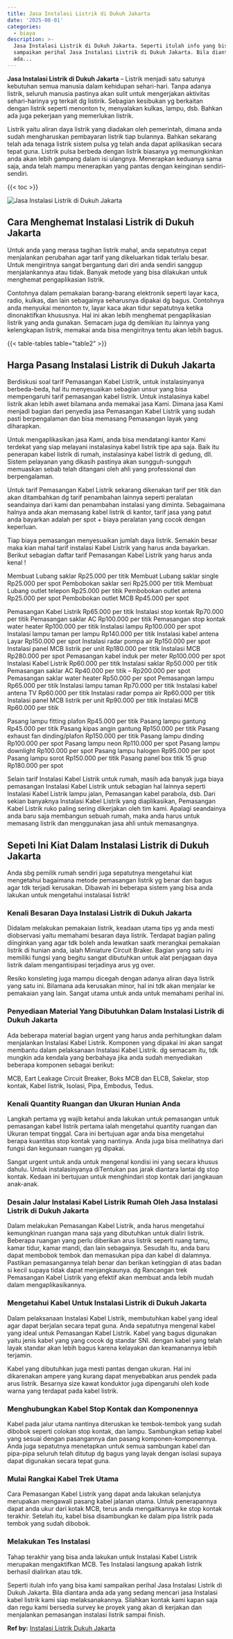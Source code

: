 ```yaml
---
title: Jasa Instalasi Listrik di Dukuh Jakarta
date: '2025-08-01'
categories:
  - biaya
description: >-
  Jasa Instalasi Listrik di Dukuh Jakarta. Seperti itulah info yang bisa kami
  sampaikan perihal Jasa Instalasi Listrik di Dukuh Jakarta. Bila diantara anda
  ada...
---
```


**Jasa Instalasi Listrik di Dukuh Jakarta** – Listrik menjadi satu satunya kebutuhan semua manusia dalam kehidupan sehari-hari. Tanpa adanya listrik, seluruh manusia pastinya akan sulit untuk mengerjakan aktivitas sehari-harinya yg terkait dg listirik. Sebagian kesibukan yg berkaitan dengan listrik seperti menonton tv, menyalakan kulkas, lampu, dsb. Bahkan ada juga pekerjaan yang memerlukan listrik.

Listrik yaitu aliran daya listrik yang diadakan oleh pemerintah, dimana anda sudah mengharuskan pembayaran listrik tiap bulannya. Bahkan sekarang telah ada tenaga listrik sistem pulsa yg telah anda dapat aplikasikan secara tepat guna. Listrik pulsa berbeda dengan listrik biasanya yg memungkinkan anda akan lebih gampang dalam isi ulangnya. Menerapkan keduanya sama saja, anda telah mampu menerapkan yang pantas dengan keinginan sendiri-sendiri.

{{< toc >}}

![Jasa Instalasi Listrik di Dukuh Jakarta](/images/instalasi-listrik-murah28.png)

## Cara Menghemat Instalasi Listrik di Dukuh Jakarta

Untuk anda yang merasa tagihan listrik mahal, anda sepatutnya cepat menjalankan perubahan agar tarif yang dikeluarkan tidak terlalu besar. Untuk mengiritnya sangat bergantung dari diri anda sendiri sanggup menjalankannya atau tidak. Banyak metode yang bisa dilakukan untuk menghemat pengaplikasian listrik.

Contohnya dalam pemakaian barang-barang elektronik seperti layar kaca, radio, kulkas, dan lain sebagainya seharusnya dipakai dg bagus. Contohnya anda menyukai menonton tv, layar kaca akan tidur sepatutnya ketika dinonaktifkan khususnya. Hal ini akan lebih menghemat pengaplikasian listrik yang anda gunakan. Semacam juga dg demikian itu lainnya yang kelengkapan listrik, memakai anda bisa mengiritnya tentu akan lebih bagus.

{{< table-tables table="table2" >}}

## Harga Pasang Instalasi Listrik di Dukuh Jakarta

Berdiskusi soal tarif Pemasangan Kabel Listrik, untuk instalasinyanya berbeda-beda, hal itu menyesuaikan sebagian unsur yang bisa mempengaruhi tarif pemasangan kabel listrik. Untuk instalasinya kabel listrik akan lebih awet bilamana anda memakai jasa Kami. Dimana jasa Kami menjadi bagian dari penyedia jasa Pemasangan Kabel Listrik yang sudah pasti berpengalaman dan bisa memasang Pemasangan layak yang diharapkan.

Untuk mengaplikasikan jasa Kami, anda bisa mendatangi kantor Kami terdekat yang siap melayani instalasinya kabel listrik tipe apa saja. Baik itu penerapan kabel listrik di rumah, instalasinya kabel listrik di gedung, dll. Sistem pelayanan yang dikasih pastinya akan sungguh-sungguh memuaskan sebab telah ditangani oleh ahli yang professional dan berpengalaman.

Untuk tarif Pemasangan Kabel Listrik sekarang dikenakan tarif per titik dan akan ditambahkan dg tarif penambahan lainnya seperti peralatan seandainya dari kami dan penambahan instalasi yang diminta. Sebagaimana halnya anda akan memasang kabel listrik di kantor, tarif jasa yang patut anda bayarkan adalah per spot + biaya peralatan yang cocok dengan keperluan.

Tiap biaya pemasangan menyesuaikan jumlah daya listrik. Semakin besar maka kian mahal tarif instalasi Kabel Listrik yang harus anda bayarkan. Berikut sebagian daftar tarif Pemasangan Kabel Listrik yang harus anda kenal !

Membuat Lubang saklar Rp25.000 per titik Membuat Lubang saklar single Rp25.000 per spot Pembobokan saklar seri Rp25.000 per titik Membuat Lubang outlet telepon Rp25.000 per titik Pembobokan outlet antena Rp25.000 per spot Pembobokan outlet MCB Rp45.000 per spot

Pemasangan Kabel Listrik Rp65.000 per titik Instalasi stop kontak Rp70.000 per titik Pemasangan saklar AC Rp100.000 per titik Pemasangan stop kontak water heater Rp100.000 per titik Instalasi lampu Rp100.000 per spot Instalasi lampu taman per lampu Rp140.000 per titik Instalasi kabel antena Layar Rp150.000 per spot Instalasi radar pompa air Rp150.000 per spot Instalasi panel MCB listrik per unit Rp180.000 per titik Instalasi MCB Rp280.000 per spot Pemasangan kabel induk per meter Rp100.000 per spot Instalasi Kabel Listrik Rp60.000 per titik Instalasi saklar Rp50.000 per titik Pemasangan saklar AC Rp40.000 per titik – Rp200.000 per spot Pemasangan saklar water heater Rp50.000 per spot Pemasangan lampu Rp65.000 per titik Instalasi lampu taman Rp70.000 per titik Instalasi kabel antena TV Rp60.000 per titik Instalasi radar pompa air Rp60.000 per titik Instalasi panel MCB listrik per unit Rp90.000 per titik Instalasi MCB Rp60.000 per titik

Pasang lampu fitting plafon Rp45.000 per titik Pasang lampu gantung Rp45.000 per titik Pasang kipas angin gantung Rp150.000 per titik Pasang exhaust fan dinding/plafon Rp150.000 per titik Pasang lampu dinding Rp100.000 per spot Pasang lampu neon Rp110.000 per spot Pasang lampu downlight Rp100.000 per spot Pasang lampu halogen Rp95.000 per spot Pasang lampu sorot Rp150.000 per titik Pasang panel box titik 15 grup Rp180.000 per spot

Selain tarif Instalasi Kabel Listrik untuk rumah, masih ada banyak juga biaya pemasangan Instalasi Kabel Listrik untuk sebagian hal lainnya seperti Instalasi Kabel Listrik lampu jalan, Pemasangan kabel parabola, dsb. Dari sekian banyaknya Instalasi Kabel Listrik yang diaplikasikan, Pemasangan Kabel Listrik ruko paling sering dikerjakan oleh tim kami. Apalagi seandainya anda baru saja membangun sebuah rumah, maka anda harus untuk memasang listrik dan menggunakan jasa ahli untuk memasangnya.

## Sepeti Ini Kiat Dalam Instalasi Listrik di Dukuh Jakarta


Anda sbg pemilik rumah sendiri juga sepatutnya mengetahui kiat mengetahui bagaimana metode pemasangan listrik yg benar dan bagus agar tdk terjadi kerusakan. Dibawah ini beberapa sistem yang bisa anda lakukan untuk mengetahui instalasai listrik!

### Kenali Besaran Daya Instalasi Listrik di Dukuh Jakarta

Didalam melakukan pemakaian listrik, keadaan utama tips yg anda mesti diobservasi yaitu memahami besaran daya listrik. Terdapat bagian paling diinginkan yang agar tdk boleh anda lewatkan saatk merangkai pemakaian listrik di hunian anda, ialah Miniature Circuit Braker. Bagian yang satu ini memiliki fungsi yang begitu sangat dibutuhkan untuk alat penjagaan daya listrik dalam mengantisipasi terjadinya arus yg over.

Resiko konsleting juga mampu dicegah dengan adanya aliran daya listrik yang satu ini. Bilamana ada kerusakan minor, hal ini tdk akan menjalar ke pemakaian yang lain. Sangat utama untuk anda untuk memahami perihal ini.

### Penyediaan Material Yang Dibutuhkan Dalam Instalasi Listrik di Dukuh Jakarta

Ada beberapa material bagian urgent yang harus anda perhitungkan dalam menjalankan Instalasi Kabel Listrik. Komponen yang dipakai ini akan sangat membantu dalam pelaksanaan Instalasi Kabel Listrik. dg semacam itu, tdk mungkin ada kendala yang berbahaya jika anda sudah menyediakan beberapa komponen sebagai berikut:

MCB, Eart Leakage Circuit Breaker, Boks MCB dan ELCB, Sakelar, stop kontak, Kabel listrik, Isolasi, Pipa, Embodus, Tedus.

### Kenali Quantity Ruangan dan Ukuran Hunian Anda

Langkah pertama yg wajib ketahui anda lakukan untuk pemasangan untuk pemasangan kabel listrik pertama ialah mengetahui quantity ruangan dan Ukuran tempat tinggal. Cara ini bertujuan agar anda bisa mengetahui berapa kuantitas stop kontak yang nantinya. Anda juga bisa melihatnya dari fungsi dan kegunaan ruangan yg dipakai.

Sangat urgent untuk anda untuk mengenal kondisi ini yang secara khusus dahulu. Untuk instalasinyanya diTentukan pas jarak diantara lantai dg stop kontak. Kedaan ini bertujuan untuk menghindari stop kontak dari jangkauan anak-anak.

### Desain Jalur Instalasi Kabel Listrik Rumah Oleh Jasa Instalasi Listrik di Dukuh Jakarta

Dalam melakukan Pemasangan Kabel Listrik, anda harus mengetahui kemungkinan ruangan mana saja yang dibutuhkan untuk dialiri listrik. Beberapa ruangan yang perlu diberikan arus listrik seperti ruang tamu, kamar tidur, kamar mandi, dan lain sebagainya. Sesudah itu, anda baru dapat membobok tembok dan memasukan pipa dan kabel di dalamnya. Pastikan pemasangannya telah benar dan berikan ketinggian di atas badan si kecil supaya tidak dapat menjangkaunya. dg Rancangan trek Pemasangan Kabel Listrik yang efektif akan membuat anda lebih mudah dalam mengaplikasikannya.

### Mengetahui Kabel Untuk Instalasi Listrik di Dukuh Jakarta

Dalam pelaksanaan Instalasi Kabel Listrik, membutuhkan kabel yang ideal agar dapat berjalan secara tepat guna. Anda sepatutnya mengenal kabel yang ideal untuk Pemasangan Kabel Listrik. Kabel yang bagus digunakan yaitu jenis kabel yang yang cocok dg standar SNI. dengan kabel yang telah layak standar akan lebih bagus karena kelayakan dan keamanannya lebih terjamin.

Kabel yang dibutuhkan juga mesti pantas dengan ukuran. Hal ini dikarenakan ampere yang kurang dapat menyebabkan arus pendek pada arus listrik. Besarnya size kawat konduktor juga dipengaruhi oleh kode warna yang terdapat pada kabel listrik.

### Menghubungkan Kabel Stop Kontak dan Komponennya

Kabel pada jalur utama nantinya diteruskan ke tembok-tembok yang sudah dibobok seperti colokan stop kontak, dan lampu. Sambungkan setiap kabel yang sesuai dengan pasangannya dan pasang komponen-komponennya. Anda juga sepatutnya menetapkan untuk semua sambungan kabel dan pipa-pipa seluruh telah ditutup dg bagus yang layak dengan isolasi supaya dapat digunakan secara tepat guna.

### Mulai Rangkai Kabel Trek Utama

Cara Pemasangan Kabel Listrik yang dapat anda lakukan selanjutya merupakan mengawali pasang kabel jalanan utama. Untuk penerapannya dapat anda ukur dari kotak MCB, terus anda mengaitkannya ke stop kontak terakhir. Setelah itu, kabel bisa disambungkan ke dalam pipa listrik pada tembok yang sudah dibobok.

### Melakukan Tes Instalasi

Tahap terakhir yang bisa anda lakukan untuk Instalasi Kabel Listrik merupakan mengaktifkan MCB. Tes Instalasi langsung apakah listrik berhasil dialirkan atau tdk.

Seperti itulah info yang bisa kami sampaikan perihal Jasa Instalasi Listrik di Dukuh Jakarta. Bila diantara anda ada yang sedang mencari jasa Instalasi kabel listrik kami siap melaksanakannya. Silahkan kontak kami kapan saja dan regu kami bersedia survey ke proyek yang akan di kerjakan dan menjalankan pemasangan instalasi listrik sampai finish.

**Ref by:** [Instalasi Listrik Dukuh Jakarta](https://id.wikipedia.org/wiki/Instalasi)
